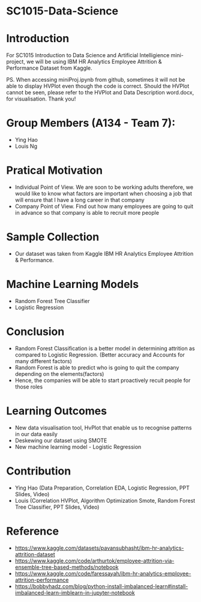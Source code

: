 # SC1015-Data-Science

# Introduction
For SC1015 Introduction to Data Science and Artificial Intelligience mini-project, we will be using IBM HR Analytics Employee Attrition & Performance Dataset 
from Kaggle.

PS. When accessing miniProj.ipynb from github, sometimes it will not be able to display HVPlot even though the code is correct. Should the HVPlot cannot be seen, please refer to the HVPlot and Data Description word.docx, for visualisation. Thank you!

# Group Members (A134 - Team 7):
- Ying Hao 
- Louis Ng

# Pratical Motivation
- Individual Point of View. We are soon to be working adults therefore, we would like to know what factors are important when choosing a job that will ensure that I have a long career in that company
- Company Point of View. Find out how many employees are going to quit in advance so that company is able to recruit more people

# Sample Collection
- Our dataset was taken from Kaggle IBM HR Analytics Employee Attrition & Performance.

# Machine Learning Models
- Random Forest Tree Classifier
- Logistic Regression

# Conclusion
- Random Forest Classification is a better model in determining attrition as compared to Logistic Regression. (Better accuracy and Accounts for many different factors)
- Random Forest is able to predict who is going to quit the company depending on the elements(factors)
- Hence, the companies will be able to start proactively recuit people for those roles

# Learning Outcomes
- New data visualisation tool, HvPlot that enable us to recognise patterns in our data easily
- Deskewing our dataset using SMOTE 
- New machine learning model - Logistic Regression

# Contribution
- Ying Hao (Data Preparation, Correlation EDA, Logistic Regression, PPT Slides, Video)
- Louis (Correlation HVPlot, Algorithm Optimization Smote, Random Forest Tree Classifier, PPT Slides, Video)

# Reference
- https://www.kaggle.com/datasets/pavansubhasht/ibm-hr-analytics-attrition-dataset
- https://www.kaggle.com/code/arthurtok/employee-attrition-via-ensemble-tree-based-methods/notebook
- https://www.kaggle.com/code/faressayah/ibm-hr-analytics-employee-attrition-performance
- https://bobbyhadz.com/blog/python-install-imbalanced-learn#install-imbalanced-learn-imblearn-in-jupyter-notebook
